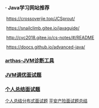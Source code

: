 

### · Java学习网站推荐

​				https://crossoverjie.top/JCSprout/

​				https://snailclimb.gitee.io/javaguide/

​				http://cyc2018.gitee.io/cs-notes/#/README

​				https://doocs.github.io/advanced-java/

### [arthas-JVM诊断工具](https://alibaba.github.io/arthas/commands.html)

### [JVM调优面试题](https://yq.aliyun.com/articles/699342)

### 	[个人总结面试题](it/interview-with-answer.md)

[个人总结分布式面试题](it/distributed.md)
[平安产险面试题总结](it/pinganchanxian.md)

